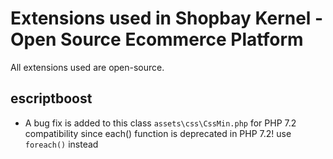 Extensions used in Shopbay Kernel - Open Source Ecommerce Platform  
=======================================

All extensions used are open-source.

escriptboost
------------
* A bug fix is added to this class `assets\css\CssMin.php` for PHP 7.2 compatibility since each() function is deprecated in PHP 7.2! use `foreach()` instead

